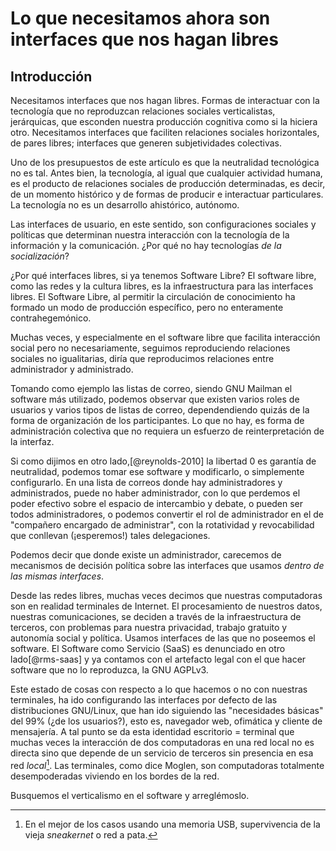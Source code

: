 Lo que necesitamos ahora son interfaces que nos hagan libres
============================================================

Introducción
------------

Necesitamos interfaces que nos hagan libres.  Formas de interactuar con la
tecnología que no reproduzcan relaciones sociales verticalistas, jerárquicas,
que esconden nuestra producción cognitiva como si la hiciera otro.  Necesitamos
interfaces que faciliten relaciones sociales horizontales, de pares libres;
interfaces que generen subjetividades colectivas.

Uno de los presupuestos de este artículo es que la neutralidad tecnológica no
es tal.  Antes bien, la tecnología, al igual que cualquier actividad humana, es
el producto de relaciones sociales de producción determinadas, es decir, de un
momento histórico y de formas de producir e interactuar particulares.  La
tecnología no es un desarrollo ahistórico, autónomo.

Las interfaces de usuario, en este sentido, son configuraciones sociales
y políticas que determinan nuestra interacción con la tecnología de la
información y la comunicación. ¿Por qué no hay tecnologías _de la
socialización_? 

¿Por qué interfaces libres, si ya tenemos Software Libre? El software libre,
como las redes y la cultura libres, es la infraestructura para las interfaces
libres.  El Software Libre, al permitir la circulación de conocimiento ha
formado un modo de producción específico, pero no enteramente contrahegemónico.

Muchas veces, y especialmente en el software libre que facilita interacción
social pero no necesariamente, seguimos reproduciendo relaciones sociales no
igualitarias, diría que reproducimos relaciones entre administrador
y administrado.

Tomando como ejemplo las listas de correo, siendo GNU Mailman el software más
utilizado, podemos observar que existen varios roles de usuarios y varios tipos
de listas de correo, dependendiendo quizás de la forma de organización de los
participantes.  Lo que no hay, es forma de administración colectiva que no
requiera un esfuerzo de reinterpretación de la interfaz.

Si como dijimos en otro lado,[@reynolds-2010] la libertad 0 es garantía de
neutralidad, podemos tomar ese software y modificarlo, o simplemente
configurarlo.  En una lista de correos donde hay administradores
y administrados, puede no haber administrador, con lo que perdemos el poder
efectivo sobre el espacio de intercambio y debate, o pueden ser todos
administradores, o podemos convertir el rol de administrador en el de
"compañero encargado de administrar", con la rotatividad y revocabilidad que
conllevan (¡esperemos!) tales delegaciones.

Podemos decir que donde existe un administrador, carecemos de mecanismos de
decisión política sobre las interfaces que usamos _dentro de las mismas
interfaces_.


Desde las redes libres, muchas veces decimos que nuestras computadoras son en
realidad terminales de Internet.  El procesamiento de nuestros datos, nuestras
comunicaciones, se deciden a través de la infraestructura de terceros, con
problemas para nuestra privacidad, trabajo gratuito y autonomía social
y política.  Usamos interfaces de las que no poseemos el software.  El Software
como Servicio (SaaS) es denunciado en otro lado[@rms-saas] y ya contamos con el
artefacto legal con el que hacer software que no lo reproduzca, la GNU AGPLv3.

Este estado de cosas con respecto a lo que hacemos o no con nuestras
terminales, ha ido configurando las interfaces por defecto de las
distribuciones GNU/Linux, que han ido siguiendo las "necesidades básicas" del
99% (¿de los usuarios?), esto es, navegador web, ofimática y cliente de
mensajería.  A tal punto se da esta identidad escritorio = terminal que muchas
veces la interacción de dos computadoras en una red local no es directa sino
que depende de un servicio de terceros sin presencia en esa red
_local_[^sneakernet].  Las terminales, como dice Moglen, son computadoras
totalmente desempoderadas viviendo en los bordes de la red.

[^sneakernet]: En el mejor de los casos usando una memoria USB, supervivencia
de la vieja _sneakernet_ o red a pata.




Busquemos el verticalismo en el software y arreglémoslo.
